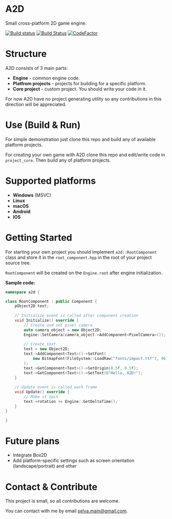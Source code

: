 # A2D

Small cross-platform 2D game engine.

[![Build status](https://ci.appveyor.com/api/projects/status/kuhmfco62gwb6kco?svg=true)](https://ci.appveyor.com/project/ayles/a2d)
[![Build Status](https://travis-ci.com/ayles/A2D.svg?branch=master)](https://travis-ci.com/ayles/A2D)
[![CodeFactor](https://www.codefactor.io/repository/github/ayles/a2d/badge)](https://www.codefactor.io/repository/github/ayles/a2d)

# Structure

A2D consists of 3 main parts:

- **Engine** - common engine code.
- **Platfrom projects** - projects for building for a specific platform.
- **Core project** - custom project. You should write your code in it.

For now A2D have no project generating utility so any contributions in
this direction will be appreciated.

# Use (Build & Run)

For simple demonstration just clone this repo and build any of 
available platform projects.

For creating your own game with A2D clone this repo and edit/write code
in `project_core`. Then build any of platform projects.

# Supported platforms

- **Windows** (MSVC)
- **Linux**
- **macOS**
- **Android** 
- **IOS**

# Getting Started

For starting your own project you should implement `a2d::RootComponent` class
and store it in the `root_component.hpp` in the root of your project source tree.

`RootComponent` will be created on the `Engine.root` after engine initialization.

**Sample code:**

```cpp
namespace a2d {

class RootComponent : public Component {
    pObject2D text;
    
    // Initialize event is called after component creation
    void Initialize() override {
        // Create and set pixel camera
        auto camera_object = new Object2D;
        Engine::SetCamera(camera_object->AddComponent<PixelCamera>());
        
        // Create text
        text = new Object2D;
        text->AddComponent<Text>()->SetFont(
            new BitmapFont(FileSystem::LoadRaw("fonts/impact.ttf"), 96)
        );
        text->GetComponent<Text>()->SetOrigin(0.5f, 0.5f);
        text->GetComponent<Text>()->SetText(U"Hello, A2D!");
    }
    
    // Update event is called each frame
    void Update() override {
        // Make it spin
        text->rotation += Engine::GetDeltaTime();
    }
}

}
```

# Future plans

- Integrate Box2D
- Add platform-specific settings such as screen orientation (landscape/portrait) and other

# Contact & Contribute

This project is small, so all contributions are welcome.

You can contact with me by email <selya.main@gmail.com>.